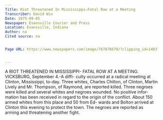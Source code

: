 ```yaml
---
﻿Title: Riot Threatened In Mississippi–Fatal Row at a Meeting
Transcriber: David Win
Date: 1875-09-05
Newspaper: Evansville Courier and Press
Location: Evansville, Indiana
Author: na
Cited source: na


Page URL: https://www.newspapers.com/image/767876679/?clipping_id=148379506&fcfToken=eyJhbGciOiJIUzI1NiIsInR5cCI6IkpXVCJ9.eyJmcmVlLXZpZXctaWQiOjc2Nzg3NjY3OSwiaWF0IjoxNzE3NDI2MjM0LCJleHAiOjE3MTc1MTI2MzR9.ATgWovmgwrS-ZTztHLdlS0Ai_Y7k10yMwz3aXQVuimM


---
```



A RIOT THREATENED IN MISSISSIPPI- FATAL ROW AT A MEETING.
VICKSBURG, September 4.-A diffi- culty occurred at a radical meeting at Clinton, Mississippi, to-day. Three whites, Charles Chilton, of Clinton, Martin Lively and Mr. Thompson, of Raymond, are reported killed. Three negroes were killed and several whites and negroes wounded. No positive infor- mation has been received in regard to the origin of the conflict. About 150 armed whites from this place and 50 from Ed- wards and Bolton arrived at Clinton this evening to protect the town. The negroes are reported as arming and threatening another fight.
